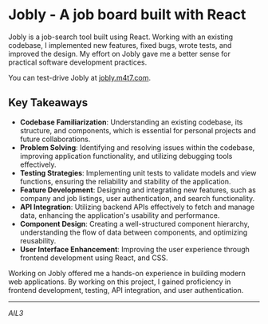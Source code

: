 # Jobly - A job board built with React

Jobly is a job-search tool built using React. Working with an existing codebase, I implemented new features, fixed bugs, wrote tests, and improved the design. My effort on Jobly gave me a better sense for practical software development practices.

You can test-drive Jobly at [jobly.m4t7.com](https://jobly.m4t7.com).

## Key Takeaways

- **Codebase Familiarization**: Understanding an existing codebase, its structure, and components, which is essential for personal projects and future collaborations.
- **Problem Solving**: Identifying and resolving issues within the codebase, improving application functionality, and utilizing debugging tools effectively.
- **Testing Strategies**: Implementing unit tests to validate models and view functions, ensuring the reliability and stability of the application.
- **Feature Development**: Designing and integrating new features, such as company and job listings, user authentication, and search functionality.
- **API Integration**: Utilizing backend APIs effectively to fetch and manage data, enhancing the application's usability and performance.
- **Component Design**: Creating a well-structured component hierarchy, understanding the flow of data between components, and optimizing reusability.
- **User Interface Enhancement**: Improving the user experience through frontend development using React, and CSS.

Working on Jobly offered me a hands-on experience in building modern web applications. By working on this project, I gained proficiency in frontend development, testing, API integration, and user authentication.

---

*AIL3*
